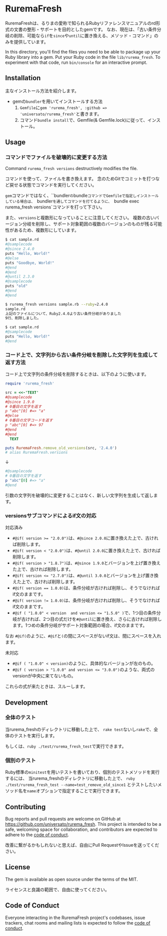 # RuremaFresh

RuremaFreshは、るりまの愛称で知られるRubyリファレンスマニュアルのrd形式の文書の整形・サポートを目的としたgemです。
なお、現在は、「古い条件分岐の削除、可能なら`if`を`since`や`until`に置き換える、メソッド・コマンド」のみを提供しています。

In this directory, you'll find the files you need to be able to package up your Ruby library into a gem. Put your Ruby code in the file `lib/rurema_fresh`. To experiment with that code, run `bin/console` for an interactive prompt.

## Installation

主なインストール方法を紹介します。

- gemの`bundler`を用いてインストールする方法
  1. `Gemfile`に`gem 'rurema_fresh', :github => 'universato/rurema_fresh'`と書きます。
  2. コマンド`bundle install`で、Gemfile(& Gemfile.lock)に従って、インストール。
<!-- - コマンド`gem install rurema_fresh`を打ち、インストール。 -->

## Usage

### コマンドでファイルを破壊的に変更する方法

Command `rurema_fresh versions` destructively modifies the file.

コマンドを使って、ファイルを書き換えます。
念のためGitでコミットを打つなど戻せる状態でコマンドを実行してください。

`gem`コマンドではなく、``bundler`の`bundle`コマンドでGemfileで指定しインストールしている場合は、
`bundler`を通してコマンドを打てるように、
`bundle exec rurema_fresh versions`コマンドを打って下さい。

また、`versions`と複数形になっていることに注意してください。
複数の古いバージョン分岐を削除し、サポート対象範囲の複数のバージョンのものが残る可能性があるため、複数形にしています。

```sh
$ cat sample.rd
#@samplecode
#@since 2.4.0
puts "Hello, World!"
#@else
puts "Goodbye, World!"
#@end
#@end
#@until 2.3.0
#@samplecode
puts "old"
#@end
#@end

$ rurema_fresh versions sample.rb --ruby=2.4.0
sample.rd
上記のファイルについて、Ruby2.4.0より古い条件分岐がありました
9行、削除しました。

$ cat sample.rd
#@samplecode
puts "Hello, World!"
#@end
```

### コード上で、文字列から古い条件分岐を削除した文字列を生成して返す方法

コード上で文字列の条件分岐を削除するときは、以下のように使います。
```ruby
require 'rurema_fresh'

src = <<-'TEXT'
#@samplecode
#@since 1.9.0
# 0番目の文字を返す
p "abc"[0] #=> "a"
#@else
# 0番目の文字コードを返す
p "abc"[0] #=> 97
#@end
#@end
  TEXT

puts RuremaFresh.remove_old_versions(src, '2.4.0')
# alias RuremaFresh.versions
```
↓
```rb
#@samplecode
# 0番目の文字を返す
p "abc"[0] #=> "a"
#@end
```
引数の文字列を破壊的に変更することはなく、新しい文字列を生成して返します。

### versionsサブコマンドによるif文の対応

対応済み
- `#@if( version >= "2.0.0")`は、`#@since 2.0.0`に置き換えた上で、古ければ削除します。
- `#@if( version < "2.0.0")`は、`#@until 2.0.0`に置き換えた上で、古ければ削除します。
- `#@if( version > "1.8.7")`は、`#@since 1.9.0`とバージョンを上げ置き換えた上で、古ければ削除します。
- `#@if( version <= "2.7.0")`は、`#@until 3.0.0`とバージョンを上げ置き換えた上で、古ければ削除します。
- `#@if( version == 1.0.0)`は、条件分岐が古ければ削除し、そうでなければif文のままです。
- `#@if( version != 1.0.0)`は、条件分岐が古ければ削除し、そうでなければif文のままです。
- `#@if ( "1.0.0" < version  and version <= "1.5.0" )`で、1つ目の条件分岐が古ければ、2つ目の式だけを`#@until`に置き換え、さらに古ければ削除します。1つめの条件分岐がサポート対象範囲の場合、if文のままです。

なお `#@if(`のように、`#@if`と`(`の間にスペースがないif文は、間にスペースを入れます。

未対応

- `#@if ( "1.0.0" < version)`のように、具体的なバージョンが左のもの。
- `#@if ( version > "1.0.0" and version <= "3.0.0")`のような、両式のversionが中央に来てないもの。

これらの式が来たときは、スルーします。

## Development

<!-- After checking out the repo, run `bin/setup` to install dependencies. Then, run `rake test` to run the tests. You can also run `bin/console` for an interactive prompt that will allow you to experiment.

To install this gem onto your local machine, run `bundle exec rake install`. To release a new version, update the version number in `version.rb`, and then run `bundle exec rake release`, which will create a git tag for the version, push git commits and the created tag, and push the `.gem` file to [rubygems.org](https://rubygems.org). -->

### 全体のテスト

当rurema_freshのディレクトリに移動した上で、
`rake test`ないし`rake`で、全体のテストを実行します。

もしくは、`ruby ./test/rurema_fresh_test`で実行できます。

### 個別のテスト

Ruby標準の`minitest`を用いテストを書いており、個別のテストメソッドを実行するには、
当rurema_freshのディレクトリに移動した上で、
`ruby ./test/rurema_fresh_test --name=test_remove_old_since1`
とテストしたいメソッド名を`name`オプションで指定することで実行できます。


## Contributing

Bug reports and pull requests are welcome on GitHub at https://github.com/universato/rurema_fresh. This project is intended to be a safe, welcoming space for collaboration, and contributors are expected to adhere to the [code of conduct](https://github.com/universato/rurema_fresh/blob/master/CODE_OF_CONDUCT.md).

改善に繋がるかもしれないと思えば、自由にPull RequestやIssueを送ってください。

## License

The gem is available as open source under the terms of the MIT.

ライセンスと良識の範囲で、自由に使ってください。

## Code of Conduct

Everyone interacting in the RuremaFresh project's codebases, issue trackers, chat rooms and mailing lists is expected to follow the [code of conduct](https://github.com/universato/rurema_fresh/blob/master/CODE_OF_CONDUCT.md).
